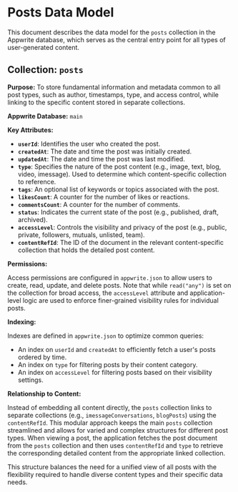 # Posts Data Model

This document describes the data model for the `posts` collection in the Appwrite database, which serves as the central entry point for all types of user-generated content.

## Collection: `posts`

**Purpose:** To store fundamental information and metadata common to all post types, such as author, timestamps, type, and access control, while linking to the specific content stored in separate collections.

**Appwrite Database:** `main`

**Key Attributes:**

- **`userId`**: Identifies the user who created the post.
- **`createdAt`**: The date and time the post was initially created.
- **`updatedAt`**: The date and time the post was last modified.
- **`type`**: Specifies the nature of the post content (e.g., image, text, blog, video, imessage). Used to determine which content-specific collection to reference.
- **`tags`**: An optional list of keywords or topics associated with the post.
- **`likesCount`**: A counter for the number of likes or reactions.
- **`commentsCount`**: A counter for the number of comments.
- **`status`**: Indicates the current state of the post (e.g., published, draft, archived).
- **`accessLevel`**: Controls the visibility and privacy of the post (e.g., public, private, followers, mutuals, unlisted, team).
- **`contentRefId`**: The ID of the document in the relevant content-specific collection that holds the detailed post content.

**Permissions:**

Access permissions are configured in `appwrite.json` to allow users to create, read, update, and delete posts. Note that while `read("any")` is set on the collection for broad access, the `accessLevel` attribute and application-level logic are used to enforce finer-grained visibility rules for individual posts.

**Indexing:**

Indexes are defined in `appwrite.json` to optimize common queries:

- An index on `userId` and `createdAt` to efficiently fetch a user's posts ordered by time.
- An index on `type` for filtering posts by their content category.
- An index on `accessLevel` for filtering posts based on their visibility settings.

**Relationship to Content:**

Instead of embedding all content directly, the `posts` collection links to separate collections (e.g., `imessageConversations`, `blogPosts`) using the `contentRefId`. This modular approach keeps the main `posts` collection streamlined and allows for varied and complex structures for different post types. When viewing a post, the application fetches the post document from the `posts` collection and then uses `contentRefId` and `type` to retrieve the corresponding detailed content from the appropriate linked collection.

This structure balances the need for a unified view of all posts with the flexibility required to handle diverse content types and their specific data needs.

